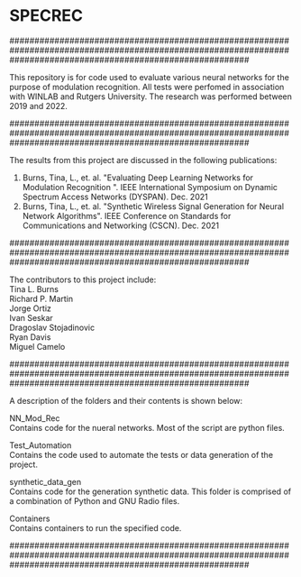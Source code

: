 # SPECREC

################################################################################################################################################################<br />

This repository is for code used to evaluate various neural networks for the purpose of modulation recognition.  All tests were perfomed in association with WINLAB and Rutgers University. The research was performed between 2019 and 2022.    

################################################################################################################################################################<br />

The results from this project are discussed in the following publications: <br />

1) Burns, Tina, L., et. al. "Evaluating Deep Learning Networks for Modulation Recognition ". IEEE International Symposium on Dynamic Spectrum Access Networks (DYSPAN). Dec. 2021 <br />
2) Burns, Tina, L., et. al. "Synthetic Wireless Signal Generation for Neural Network Algorithms". IEEE Conference on Standards for Communications and Networking (CSCN). Dec. 2021 <br />

################################################################################################################################################################ <br />

The contributors to this project include:<br />
Tina L. Burns <br />
Richard P. Martin <br />
Jorge Ortiz <br />
Ivan Seskar <br />
Dragoslav Stojadinovic <br />
Ryan Davis <br />
Miguel Camelo <br />

################################################################################################################################################################ <br />

A description of the folders and their contents is shown below: <br />

NN_Mod_Rec <br />
Contains code for the nueral networks.  Most of the script are python files. <br />

Test_Automation <br />
Contains the code used to automate the tests or data generation of the project.  <br />

synthetic_data_gen <br />
Contains code for the generation synthetic data. This folder is comprised of a combination of Python and GNU Radio files.  <br />

Containers <br />
Contains containers to run the specified code. <br />

################################################################################################################################################################ <br />
